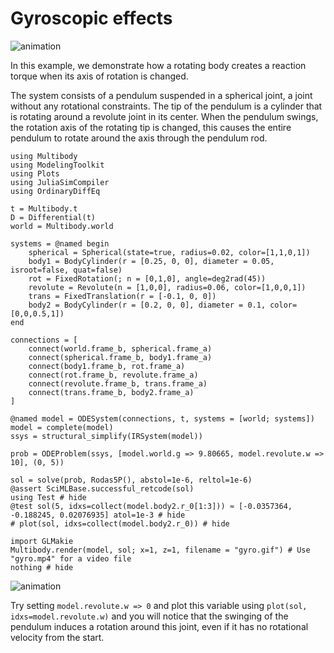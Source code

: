 # Gyroscopic effects

![animation](gyro.gif)

In this example, we demonstrate how a rotating body creates a reaction torque when its axis of rotation is changed.

The system consists of a pendulum suspended in a spherical joint, a joint without any rotational constraints. The tip of the pendulum is a cylinder that is rotating around a revolute joint in its center. When the pendulum swings, the rotation axis of the rotating tip is changed, this causes the entire pendulum to rotate around the axis through the pendulum rod.


```@example spring_mass_system
using Multibody
using ModelingToolkit
using Plots
using JuliaSimCompiler
using OrdinaryDiffEq

t = Multibody.t
D = Differential(t)
world = Multibody.world

systems = @named begin
    spherical = Spherical(state=true, radius=0.02, color=[1,1,0,1])
    body1 = BodyCylinder(r = [0.25, 0, 0], diameter = 0.05, isroot=false, quat=false)
    rot = FixedRotation(; n = [0,1,0], angle=deg2rad(45))
    revolute = Revolute(n = [1,0,0], radius=0.06, color=[1,0,0,1])
    trans = FixedTranslation(r = [-0.1, 0, 0])
    body2 = BodyCylinder(r = [0.2, 0, 0], diameter = 0.1, color=[0,0,0.5,1])
end

connections = [
    connect(world.frame_b, spherical.frame_a)
    connect(spherical.frame_b, body1.frame_a)
    connect(body1.frame_b, rot.frame_a)
    connect(rot.frame_b, revolute.frame_a)
    connect(revolute.frame_b, trans.frame_a)
    connect(trans.frame_b, body2.frame_a)
]

@named model = ODESystem(connections, t, systems = [world; systems])
model = complete(model)
ssys = structural_simplify(IRSystem(model))

prob = ODEProblem(ssys, [model.world.g => 9.80665, model.revolute.w => 10], (0, 5))

sol = solve(prob, Rodas5P(), abstol=1e-6, reltol=1e-6)
@assert SciMLBase.successful_retcode(sol)
using Test # hide
@test sol(5, idxs=collect(model.body2.r_0[1:3])) ≈ [-0.0357364, -0.188245, 0.02076935] atol=1e-3 # hide
# plot(sol, idxs=collect(model.body2.r_0)) # hide

import GLMakie
Multibody.render(model, sol; x=1, z=1, filename = "gyro.gif") # Use "gyro.mp4" for a video file
nothing # hide
```

![animation](gyro.gif)

Try setting `model.revolute.w => 0` and plot this variable using `plot(sol, idxs=model.revolute.w)` and you will notice that the swinging of the pendulum induces a rotation around this joint, even if it has no rotational velocity from the start.